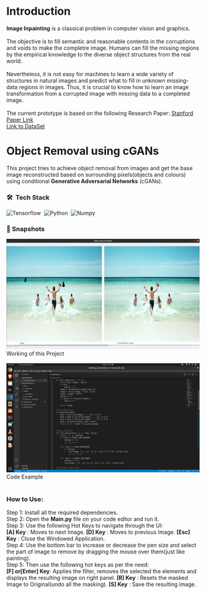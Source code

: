 # Introduction
**Image Inpainting** is a classical problem in computer vision and graphics.<br><br>
The objective is to fill semantic and reasonable contents in the corruptions and voids to make the completre image. Humans can fill the missing regions by the empirical knowledge to the diverse
object structures from the real world.<br><br>
Nevertheless, it is not easy for machines to learn a
wide variety of structures in natural images and predict what to fill in unknown missing-data
regions in images. Thus, it is crucial to know how to learn an image transformation from a
corrupted image with missing data to a completed image.<br><br>
The current prototype is based on the following Research Paper: [Stanford Paper Link](http://stanford.edu/class/ee367/Winter2018/fu_guan_yang_ee367_win18_report.pdf)<br>
[Link to DataSet](https://content.alegion.com/datasets/coco-ms-coco-dataset)

# Object Removal using cGANs
This project tries to achieve object removal from images and get the base image reconstructed based on surrounding pixels(objects and colours) using conditional **Generative Adversarial Networks** (cGANs).

### 🛠 &nbsp;Tech Stack
![Tensorflow](https://img.shields.io/badge/TensorFlow%20-%23FF6F00.svg?&style=for-the-badge&logo=TensorFlow&logoColor=white)&nbsp;
![Python](https://img.shields.io/badge/python%20-%2314354C.svg?&style=for-the-badge&logo=python&logoColor=white)&nbsp;
![Numpy](https://img.shields.io/badge/numpy%20-%23013243.svg?&style=for-the-badge&logo=numpy&logoColor=white)&nbsp;
<br>

### 🔭 Snapshots
<img src="Data/Readme/img1.png">
Working of this Project
<br><br>
<img src="Data/Readme/img2.png">
Code Example
<br><br>

### How to Use:
Step 1: Install all the required dependencies.
<br>
Step 2: Open the **Main.py** file on your code editor and run it.
<br>
Step 3: Use the following Hot Keys to navigate through the UI:
<br>
 **[A] Key**          : Moves to next Image.
 **[D] Key**          : Moves to previous Image.
 **[Esc] Key**        : Close the Windowed Application.
 <br>
Step 4: Use the bottom bar to increase or decrease the pen size and select the part of image to remove by dragging the mouse over them(just like painting).
<br>
Step 5: Then use the following hot keys as per the need: 
<br>
 **[F] or[Enter] Key**: Applies the filter, removes the selected the elements and displays the resulting image on right panel.
 **[R] Key**          : Resets the masked Image to Original(undo all the masking).
 **[S] Key**          : Save the resulting image.
<br>
